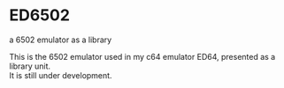# ED6502
a 6502 emulator as a library

This is the 6502 emulator used in my c64 emulator ED64, presented as a library unit.  
It is still under development.
